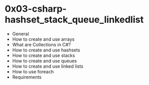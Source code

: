 # 0x03-csharp-hashset_stack_queue_linkedlist
- General
- How to create and use arrays
- What are Collections in C#?
- How to create and use hashsets
- How to create and use stacks
- How to create and use queues
- How to create and use linked lists
- How to use foreach
- Requirements